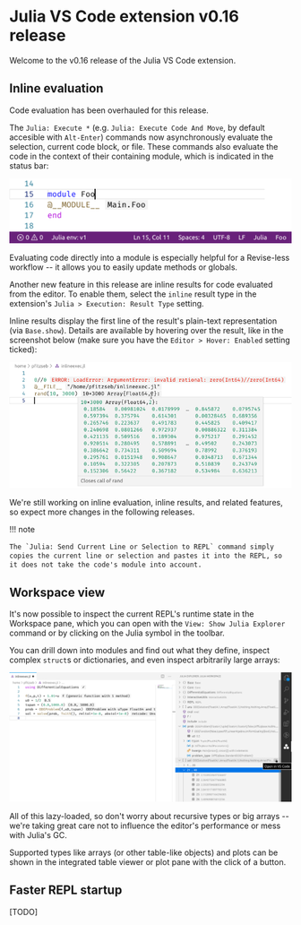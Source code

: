 # Julia VS Code extension v0.16 release

Welcome to the v0.16 release of the Julia VS Code extension.

## Inline evaluation

Code evaluation has been overhauled for this release.

The `Julia: Execute *` (e.g. `Julia: Execute Code And Move`, by default accesible with `Alt-Enter`) commands now asynchronously evaluate the selection, current code block, or file. These commands also evaluate the code in the context of their containing module, which is indicated in the status bar:

![](./0.16/module_eval.png)

Evaluating code directly into a module is especially helpful for a Revise-less workflow -- it allows you to easily update methods or globals.

Another new feature in this release are inline results for code evaluated from the editor. To enable them, select the `inline` result type in the extension's `Julia > Execution: Result Type` setting.

Inline results display the first line of the result's plain-text representation (via `Base.show`). Details are available by hovering over the result, like in the screenshot below (make sure you have the `Editor > Hover: Enabled` setting ticked):

![](./0.16/inline_exec.png)

We're still working on inline evaluation, inline results, and related features, so expect more changes in the following releases.

!!! note

    The `Julia: Send Current Line or Selection to REPL` command simply copies the current line or selection and pastes it into the REPL, so it does not take the code's module into account.

## Workspace view
It's now possible to inspect the current REPL's runtime state in the Workspace pane, which you can open with the `View: Show Julia Explorer` command or by clicking on the Julia symbol in the toolbar.

You can drill down into modules and find out what they define, inspect complex `struct`s or dictionaries, and even inspect arbitrarily large arrays:

![](./0.16/workspace.png)

All of this lazy-loaded, so don't worry about recursive types or big arrays -- we're taking great care not to influence the editor's performance or mess with Julia's GC.

Supported types like arrays (or other table-like objects) and plots can be shown in the integrated table viewer or plot pane with the click of a button.

## Faster REPL startup

[TODO]
